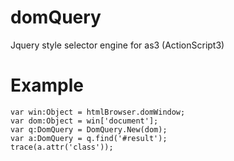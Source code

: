domQuery
========

Jquery style selector engine for as3 (ActionScript3)

Example
========

```
var win:Object = htmlBrowser.domWindow;
var dom:Object = win['document'];
var q:DomQuery = DomQuery.New(dom);
var a:DomQuery = q.find('#result');
trace(a.attr('class'));

```